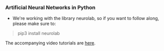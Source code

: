 ### Artificial Neural Networks in Python 

- We're working with the library neurolab, so if you want to follow along, please make sure to:

>pip3 install neurolab

The accompanying video tutorials are [here](https://www.youtube.com/playlist?list=PLonlF40eS6nyYmALgj2sFMFMJF0nHwJ0M).

